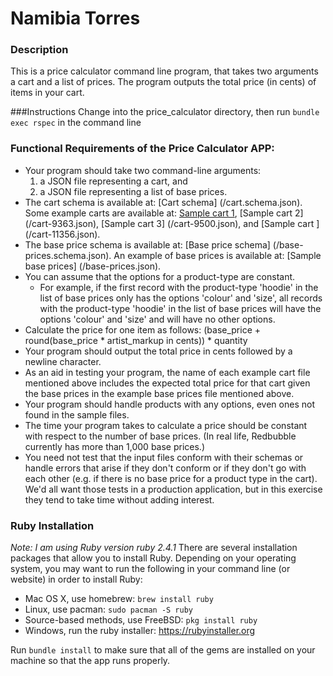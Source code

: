 # Namibia Torres

### Description
This is a price calculator command line program, that takes two arguments a cart and a list of prices. The program outputs the total price (in cents) of items in your cart.

###Instructions
Change into the price_calculator directory, then run ```bundle exec rspec``` in the command line 

### Functional Requirements of the Price Calculator APP:
* Your program should take two command-line arguments:
    1. a JSON file representing a cart, and
    2. a JSON file representing a list of base prices.
* The cart schema is available at: [Cart schema] (/cart.schema.json). Some example carts are available at: [Sample cart 1](/cart-4560.json), [Sample cart 2] (/cart-9363.json), [Sample cart 3] (/cart-9500.json), and [Sample cart ] (/cart-11356.json). 
* The base price schema is available at: [Base price schema] (/base-prices.schema.json). An example of base prices is available at: [Sample base prices] (/base-prices.json).
* You can assume that the options for a product-type are constant. 
    * For example, if the first record with the product-type 'hoodie' in the list of base prices only has the options 'colour' and 'size', all records with the product-type 'hoodie' in the list of base prices will have the options 'colour' and 'size' and will have no other options.
* Calculate the price for one item as follows: (base_price + round(base_price * artist_markup in cents)) * quantity
* Your program should output the total price in cents followed by a newline character. 
* As an aid in testing your program, the name of each example cart file mentioned above includes the expected total price for that cart given the base prices in the example base prices file mentioned above.
* Your program should handle products with any options, even ones not found in the sample files.
* The time your program takes to calculate a price should be constant with respect to the number of base prices. (In real life, Redbubble currently has more than 1,000 base prices.)
* You need not test that the input files conform with their schemas or handle errors that arise if they don't conform or if they don't go with each other (e.g. if there is no base price for a product type in the cart). We'd all want those tests in a production application, but in this exercise they tend to take time without adding interest.

### Ruby Installation
*Note: I am using Ruby version ruby 2.4.1*
There are several installation packages that allow you to install Ruby. Depending on your operating system, you may want to run the following in your command line (or website) in order to install Ruby:
* Mac OS X, use homebrew: ```brew install ruby```
* Linux, use pacman: ```sudo pacman -S ruby```
* Source-based methods, use FreeBSD: ```pkg install ruby``` 
* Windows, run the ruby installer: https://rubyinstaller.org

Run ```bundle install``` to make sure that all of the gems are installed on your machine so that the app runs properly.

